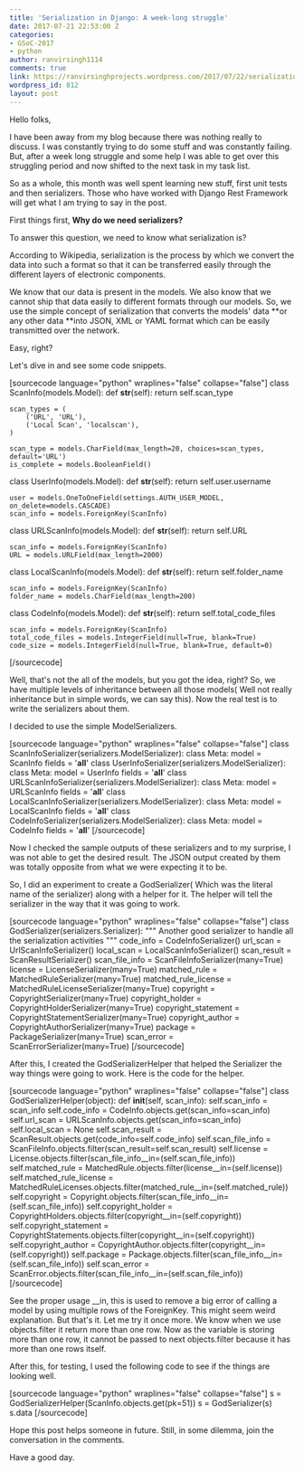 ```yaml
---
title: 'Serialization in Django: A week-long struggle'
date: 2017-07-21 22:53:00 Z
categories:
- GSoC-2017
- python
author: ranvirsingh1114
comments: true
link: https://ranvirsinghprojects.wordpress.com/2017/07/22/serialization-a-week-long-struggle/
wordpress_id: 812
layout: post
---
```


Hello folks,

I have been away from my blog because there was nothing really to discuss. I was constantly trying to do some stuff and was constantly failing. But, after a week long struggle and some help I was able to get over this struggling period and now shifted to the next task in my task list.

So as a whole, this month was well spent learning new stuff, first unit tests and then serializers. Those who have worked with Django Rest Framework will get what I am trying to say in the post.

First things first, **Why do we need serializers?**

To answer this question, we need to know what serialization is?

According to Wikipedia, serialization is the process by which we convert the data into such a format so that it can be transferred easily through the different layers of electronic components.

We know that our data is present in the models. We also know that we cannot ship that data easily to different formats through our models. So, we use the simple concept of serialization that converts the models' data **or any other data **into JSON, XML or YAML format which can be easily transmitted over the network.

Easy, right?

Let's dive in and see some code snippets.

[sourcecode language="python" wraplines="false" collapse="false"]
class ScanInfo(models.Model):
    def __str__(self):
        return self.scan_type

    scan_types = (
        ('URL', 'URL'),
        ('Local Scan', 'localscan'),
    )

    scan_type = models.CharField(max_length=20, choices=scan_types, default='URL')
    is_complete = models.BooleanField()

class UserInfo(models.Model):
    def __str__(self):
        return self.user.username

    user = models.OneToOneField(settings.AUTH_USER_MODEL, on_delete=models.CASCADE)
    scan_info = models.ForeignKey(ScanInfo)

class URLScanInfo(models.Model):
    def __str__(self):
        return self.URL

    scan_info = models.ForeignKey(ScanInfo)
    URL = models.URLField(max_length=2000)

class LocalScanInfo(models.Model):
    def __str__(self):
        return self.folder_name

    scan_info = models.ForeignKey(ScanInfo)
    folder_name = models.CharField(max_length=200)

class CodeInfo(models.Model):
    def __str__(self):
        return self.total_code_files

    scan_info = models.ForeignKey(ScanInfo)
    total_code_files = models.IntegerField(null=True, blank=True)
    code_size = models.IntegerField(null=True, blank=True, default=0)

[/sourcecode]

Well, that's not the all of the models, but you got the idea, right? So, we have multiple levels of inheritance between all those models( Well not really inheritance but in simple words, we can say this). Now the real test is to write the serializers about them.

I decided to use the simple ModelSerializers.

[sourcecode language="python" wraplines="false" collapse="false"]
class ScanInfoSerializer(serializers.ModelSerializer):
    class Meta:
        model = ScanInfo
        fields = '__all__'
class UserInfoSerializer(serializers.ModelSerializer):
    class Meta:
        model = UserInfo
        fields = '__all__'
class URLScanInfoSerializer(serializers.ModelSerializer):
    class Meta:
        model = URLScanInfo
        fields = '__all__'
class LocalScanInfoSerializer(serializers.ModelSerializer):
    class Meta:
        model = LocalScanInfo
        fields = '__all__'
class CodeInfoSerializer(serializers.ModelSerializer):
    class Meta:
        model = CodeInfo
        fields = '__all__'
[/sourcecode]

Now I checked the sample outputs of these serializers and to my surprise, I was not able to get the desired result. The JSON output created by them was totally opposite from what we were expecting it to be.

So, I did an experiment to create a GodSerializer( Which was the literal name of the serializer) along with a helper for it. The helper will tell the serializer in the way that it was going to work.

[sourcecode language="python" wraplines="false" collapse="false"]
class GodSerializer(serializers.Serializer):
    """
    Another good serializer to handle all the serialization activities
    """
    code_info = CodeInfoSerializer()
    url_scan = UrlScanInfoSerializer()
    local_scan = LocalScanInfoSerializer()
    scan_result = ScanResultSerializer()
    scan_file_info = ScanFileInfoSerializer(many=True)
    license = LicenseSerializer(many=True)
    matched_rule = MatchedRuleSerializer(many=True)
    matched_rule_license = MatchedRuleLicenseSerializer(many=True)
    copyright = CopyrightSerializer(many=True)
    copyright_holder = CopyrightHolderSerializer(many=True)
    copyright_statement = CopyrightStatementSerializer(many=True)
    copyright_author = CopyrightAuthorSerializer(many=True)
    package = PackageSerializer(many=True)
    scan_error = ScanErrorSerializer(many=True)
[/sourcecode]

After this, I created the GodSerializerHelper that helped the Serializer the way things were going to work. Here is the code for the helper.

[sourcecode language="python" wraplines="false" collapse="false"]
class GodSerializerHelper(object):
    def __init__(self, scan_info):
        self.scan_info = scan_info
        self.code_info = CodeInfo.objects.get(scan_info=scan_info)
        self.url_scan = URLScanInfo.objects.get(scan_info=scan_info)
        self.local_scan = None
        self.scan_result = ScanResult.objects.get(code_info=self.code_info)
        self.scan_file_info = ScanFileInfo.objects.filter(scan_result=self.scan_result)
        self.license = License.objects.filter(scan_file_info__in=(self.scan_file_info))
        self.matched_rule = MatchedRule.objects.filter(license__in=(self.license))
        self.matched_rule_license = MatchedRuleLicenses.objects.filter(matched_rule__in=(self.matched_rule))
        self.copyright = Copyright.objects.filter(scan_file_info__in=(self.scan_file_info))
        self.copyright_holder = CopyrightHolders.objects.filter(copyright__in=(self.copyright))
        self.copyright_statement = CopyrightStatements.objects.filter(copyright__in=(self.copyright))
        self.copyright_author = CopyrightAuthor.objects.filter(copyright__in=(self.copyright))
        self.package = Package.objects.filter(scan_file_info__in=(self.scan_file_info))
        self.scan_error = ScanError.objects.filter(scan_file_info__in=(self.scan_file_info))
[/sourcecode]

See the proper usage __in, this is used to remove a big error of calling a model by using multiple rows of the ForeignKey. This might seem weird explanation. But that's it. Let me try it once more. We know when we use objects.filter it return more than one row. Now as the variable is storing more than one row, it cannot be passed to next objects.filter because it has more than one rows itself.

After this, for testing, I used the following code to see if the things are looking well.

[sourcecode language="python" wraplines="false" collapse="false"]
s = GodSerializerHelper(ScanInfo.objects.get(pk=51))
s = GodSerializer(s)
s.data
[/sourcecode]

Hope this post helps someone in future. Still, in some dilemma, join the conversation in the comments.

Have a good day.
